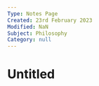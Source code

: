 ```yaml
---
Type: Notes Page
Created: 23rd February 2023
Modified: NaN
Subject: Philosophy
Category: null
---
```

# Untitled

